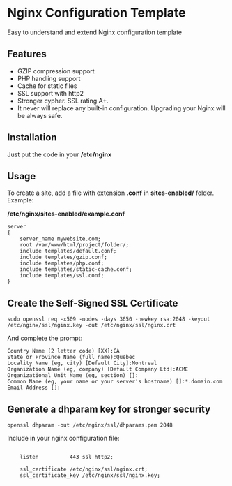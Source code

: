 # Nginx Configuration Template

Easy to understand and extend Nginx configuration template

## Features
 * GZIP compression support
 * PHP handling support
 * Cache for static files
 * SSL support with http2
 * Stronger cypher. SSL rating A+.
 * It never will replace any built-in configuration. Upgrading your Nginx will be always safe.

## Installation
Just put the code in your **/etc/nginx**

## Usage
To create a site, add a file with extension **.conf** in **sites-enabled/** folder. Example:

**/etc/nginx/sites-enabled/example.conf**

```nginx
server
{
    server_name mywebsite.com;
    root /var/www/html/project/folder/;
    include templates/default.conf;
    include templates/gzip.conf;
    include templates/php.conf;
    include templates/static-cache.conf;
    include templates/ssl.conf;
}

```

## Create the Self-Signed SSL Certificate
```
sudo openssl req -x509 -nodes -days 3650 -newkey rsa:2048 -keyout /etc/nginx/ssl/nginx.key -out /etc/nginx/ssl/nginx.crt
```

And complete the prompt:
```
Country Name (2 letter code) [XX]:CA
State or Province Name (full name):Quebec
Locality Name (eg, city) [Default City]:Montreal
Organization Name (eg, company) [Default Company Ltd]:ACME
Organizational Unit Name (eg, section) []:
Common Name (eg, your name or your server's hostname) []:*.domain.com
Email Address []:
```

## Generate a dhparam key for stronger security
```
openssl dhparam -out /etc/nginx/ssl/dhparams.pem 2048
```

Include in your nginx configuration file:
```nginx

    listen          443 ssl http2;

    ssl_certificate /etc/nginx/ssl/nginx.crt;
    ssl_certificate_key /etc/nginx/ssl/nginx.key;
```

